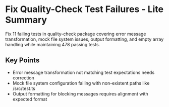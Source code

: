 # Fix Quality-Check Test Failures - Lite Summary

Fix 11 failing tests in quality-check package covering error message transformation, mock file system issues, output formatting, and empty array handling while maintaining 478 passing tests.

## Key Points

- Error message transformation not matching test expectations needs correction
- Mock file system configuration failing with non-existent paths like /src/test.ts
- Output formatting for blocking messages requires alignment with expected format